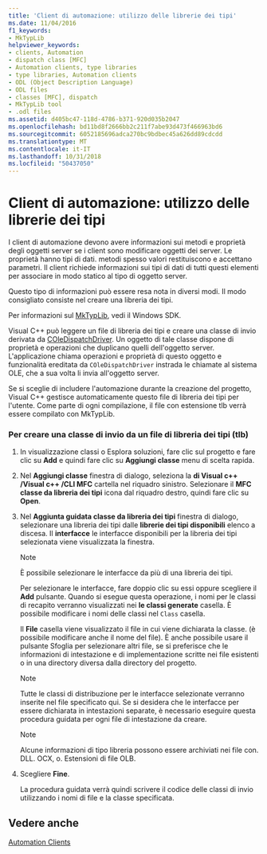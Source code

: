 ```yaml
---
title: 'Client di automazione: utilizzo delle librerie dei tipi'
ms.date: 11/04/2016
f1_keywords:
- MkTypLib
helpviewer_keywords:
- clients, Automation
- dispatch class [MFC]
- Automation clients, type libraries
- type libraries, Automation clients
- ODL (Object Description Language)
- ODL files
- classes [MFC], dispatch
- MkTypLib tool
- .odl files
ms.assetid: d405bc47-118d-4786-b371-920d035b2047
ms.openlocfilehash: bd11bd8f2666bb2c211f7abe93d473f466963bd6
ms.sourcegitcommit: 6052185696adca270bc9bdbec45a626dd89cdcdd
ms.translationtype: MT
ms.contentlocale: it-IT
ms.lasthandoff: 10/31/2018
ms.locfileid: "50437050"
---
```

# <a name="automation-clients-using-type-libraries"></a>Client di automazione: utilizzo delle librerie dei tipi

I client di automazione devono avere informazioni sui metodi e proprietà degli oggetti server se i client sono modificare oggetti dei server. Le proprietà hanno tipi di dati. metodi spesso valori restituiscono e accettano parametri. Il client richiede informazioni sui tipi di dati di tutti questi elementi per associare in modo statico al tipo di oggetto server.

Questo tipo di informazioni può essere resa nota in diversi modi. Il modo consigliato consiste nel creare una libreria dei tipi.

Per informazioni sul [MkTypLib](/windows/desktop/Midl/differences-between-midl-and-mktyplib), vedi il Windows SDK.

Visual C++ può leggere un file di libreria dei tipi e creare una classe di invio derivata da [COleDispatchDriver](../mfc/reference/coledispatchdriver-class.md). Un oggetto di tale classe dispone di proprietà e operazioni che duplicano quelli dell'oggetto server. L'applicazione chiama operazioni e proprietà di questo oggetto e funzionalità ereditata da `COleDispatchDriver` instrada le chiamate al sistema OLE, che a sua volta li invia all'oggetto server.

Se si sceglie di includere l'automazione durante la creazione del progetto, Visual C++ gestisce automaticamente questo file di libreria dei tipi per l'utente. Come parte di ogni compilazione, il file con estensione tlb verrà essere compilato con MkTypLib.

### <a name="to-create-a-dispatch-class-from-a-type-library-tlb-file"></a>Per creare una classe di invio da un file di libreria dei tipi (tlb)

1. In visualizzazione classi o Esplora soluzioni, fare clic sul progetto e fare clic su **Add** e quindi fare clic su **Aggiungi classe** menu di scelta rapida.

1. Nel **Aggiungi classe** finestra di dialogo, seleziona la **di Visual c++ /Visual c++ /CLI MFC** cartella nel riquadro sinistro. Selezionare il **MFC classe da libreria dei tipi** icona dal riquadro destro, quindi fare clic su **Open**.

1. Nel **Aggiunta guidata classe da libreria dei tipi** finestra di dialogo, selezionare una libreria dei tipi dalle **librerie dei tipi disponibili** elenco a discesa. Il **interfacce** le interfacce disponibili per la libreria dei tipi selezionata viene visualizzata la finestra.

    > [!NOTE]
    >  È possibile selezionare le interfacce da più di una libreria dei tipi.

   Per selezionare le interfacce, fare doppio clic su essi oppure scegliere il **Add** pulsante. Quando si esegue questa operazione, i nomi per le classi di recapito verranno visualizzati nei **le classi generate** casella. È possibile modificare i nomi delle classi nel `Class` casella.

   Il **File** casella viene visualizzato il file in cui viene dichiarata la classe. (è possibile modificare anche il nome del file). È anche possibile usare il pulsante Sfoglia per selezionare altri file, se si preferisce che le informazioni di intestazione e di implementazione scritte nei file esistenti o in una directory diversa dalla directory del progetto.

    > [!NOTE]
    >  Tutte le classi di distribuzione per le interfacce selezionate verranno inserite nel file specificato qui. Se si desidera che le interfacce per essere dichiarata in intestazioni separate, è necessario eseguire questa procedura guidata per ogni file di intestazione da creare.

    > [!NOTE]
    >  Alcune informazioni di tipo libreria possono essere archiviati nei file con. DLL. OCX, o. Estensioni di file OLB.

1. Scegliere **Fine**.

   La procedura guidata verrà quindi scrivere il codice delle classi di invio utilizzando i nomi di file e la classe specificata.

## <a name="see-also"></a>Vedere anche

[Automation Clients](../mfc/automation-clients.md)

